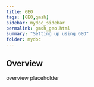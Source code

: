 ```yaml
---
title: GEO
tags: [GEO,gmsh]
sidebar: mydoc_sidebar
permalink: gmsh_geo.html
summary: "Setting up using GEO"
folder: mydoc
---
```


## Overview

overview placeholder
